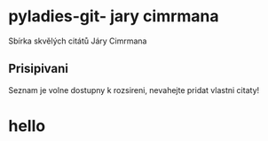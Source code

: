 # pyladies-git- jary cimrmana
Sbírka skvělých citátů Járy Cimrmana

## Prisipivani
Seznam je volne dostupny k rozsireni, nevahejte pridat vlastni citaty!

# hello